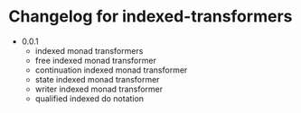 # Changelog for indexed-transformers

* 0.0.1
  - indexed monad transformers
  - free indexed monad transformer
  - continuation indexed monad transformer
  - state indexed monad transformer
  - writer indexed monad transformer
  - qualified indexed do notation
